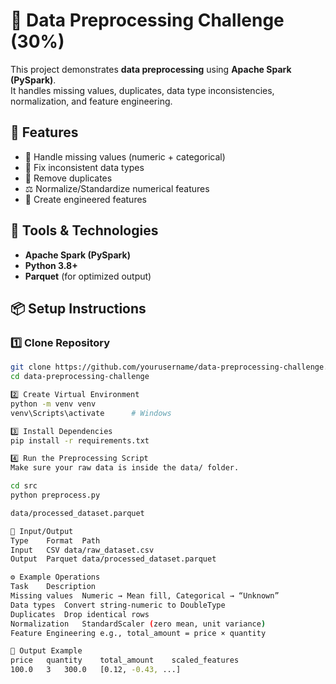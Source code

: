 # 🧠 Data Preprocessing Challenge (30%)

This project demonstrates **data preprocessing** using **Apache Spark (PySpark)**.  
It handles missing values, duplicates, data type inconsistencies, normalization, and feature engineering.


## 🚀 Features
- 🧩 Handle missing values (numeric + categorical)
- 🔢 Fix inconsistent data types
- 🧹 Remove duplicates
- ⚖️ Normalize/Standardize numerical features
- 🧠 Create engineered features


## 🧰 Tools & Technologies
- **Apache Spark (PySpark)**
- **Python 3.8+**
- **Parquet** (for optimized output)


## 📦 Setup Instructions

### 1️⃣ Clone Repository
```bash
git clone https://github.com/yourusername/data-preprocessing-challenge.git
cd data-preprocessing-challenge

2️⃣ Create Virtual Environment
python -m venv venv
venv\Scripts\activate      # Windows

3️⃣ Install Dependencies
pip install -r requirements.txt

4️⃣ Run the Preprocessing Script
Make sure your raw data is inside the data/ folder.

cd src
python preprocess.py

data/processed_dataset.parquet

📂 Input/Output
Type	Format	Path
Input	CSV	data/raw_dataset.csv
Output	Parquet	data/processed_dataset.parquet

⚙️ Example Operations
Task	Description
Missing values	Numeric → Mean fill, Categorical → “Unknown”
Data types	Convert string-numeric to DoubleType
Duplicates	Drop identical rows
Normalization	StandardScaler (zero mean, unit variance)
Feature Engineering	e.g., total_amount = price × quantity

🏁 Output Example
price	quantity	total_amount	scaled_features
100.0	3	300.0	[0.12, -0.43, ...]
